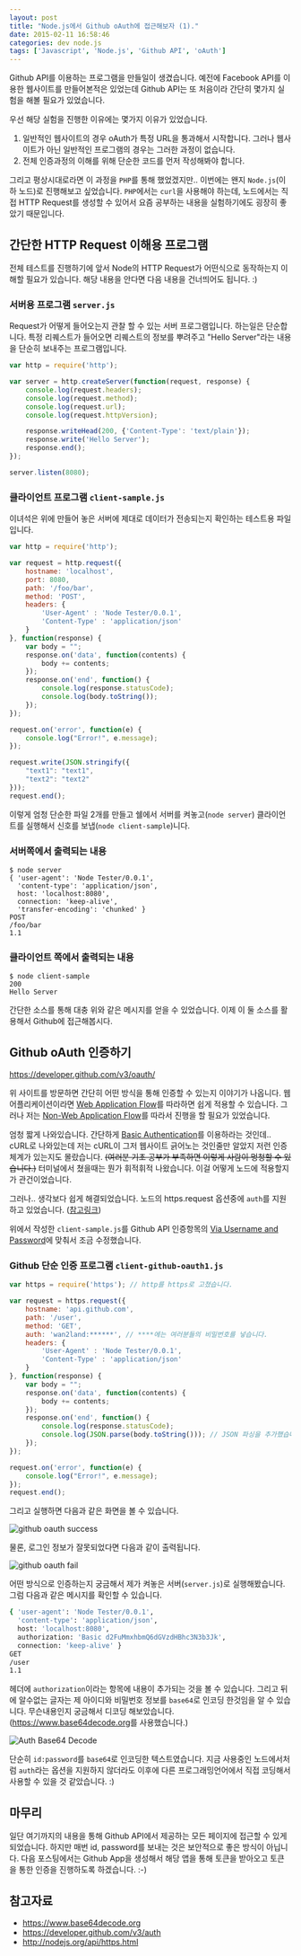 ```yaml
---
layout: post
title: "Node.js에서 Github oAuth에 접근해보자 (1)."
date: 2015-02-11 16:58:46
categories: dev node.js
tags: ['Javascript', 'Node.js', 'Github API', 'oAuth']
---
```


Github API를 이용하는 프로그램을 만들일이 생겼습니다. 예전에 Facebook API를 이용한 웹사이트를 만들어본적은 있었는데 Github API는 또 처음이라 간단히 몇가지 실험을 해볼 필요가 있었습니다.

우선 해당 실험을 진행한 이유에는 몇가지 이유가 있었습니다.

1. 일반적인 웹사이트의 경우 oAuth가 특정 URL을 통과해서 시작합니다. 그러나 웹사이트가 아닌 일반적인 프로그램의 경우는 그러한 과정이 없습니다.
2. 전체 인증과정의 이해를 위해 단순한 코드를 먼저 작성해봐야 합니다.

그리고 평상시대로라면 이 과정을 `PHP`를 통해 했었겠지만.. 이번에는 왠지 `Node.js`(이하 노드)로 진행해보고 싶었습니다. `PHP`에서는 `curl`을 사용해야 하는데,  노드에서는 직접 HTTP Request를 생성할 수 있어서 요즘 공부하는 내용을 실험하기에도 굉장히 좋았기 때문입니다.

## 간단한 HTTP Request 이해용 프로그램

전체 테스트를 진행하기에 앞서 Node의 HTTP Request가 어떤식으로 동작하는지 이해할 필요가 있습니다. 해당 내용을 안다면 다음 내용을 건너띄어도 됩니다. :)

### 서버용 프로그램 `server.js`

Request가 어떻게 들어오는지 관찰 할 수 있는 서버 프로그램입니다. 하는일은 단순합니다. 특정 리퀘스트가 들어오면 리퀘스트의 정보를 뿌려주고 "Hello Server"라는 내용을 단순히 보내주는 프로그램입니다.

```javascript
var http = require('http');

var server = http.createServer(function(request, response) {
    console.log(request.headers);
    console.log(request.method);
    console.log(request.url);
    console.log(request.httpVersion);

    response.writeHead(200, {'Content-Type': 'text/plain'});
    response.write('Hello Server');
    response.end();
});

server.listen(8080);
```

### 클라이언트 프로그램 `client-sample.js`

이녀석은 위에 만들어 놓은 서버에 제대로 데이터가 전송되는지 확인하는 테스트용 파일입니다.

```javascript
var http = require('http');

var request = http.request({
    hostname: 'localhost',
    port: 8080,
    path: '/foo/bar',
    method: 'POST',
    headers: {
        'User-Agent' : 'Node Tester/0.0.1',
        'Content-Type' : 'application/json'
    }
}, function(response) {
    var body = "";
    response.on('data', function(contents) {
        body += contents;
    });
    response.on('end', function() {
        console.log(response.statusCode);
        console.log(body.toString());
    });
});

request.on('error', function(e) {
    console.log("Error!", e.message);
});

request.write(JSON.stringify({
    "text1": "text1",
    "text2": "text2"
}));
request.end();
```

이렇게 엄청 단순한 파일 2개를 만들고 쉘에서 서버를 켜놓고(`node server`) 클라이언트를 실행해서 신호를 보냅(`node client-sample`)니다.

### 서버쪽에서 출력되는 내용

```
$ node server
{ 'user-agent': 'Node Tester/0.0.1',
  'content-type': 'application/json',
  host: 'localhost:8080',
  connection: 'keep-alive',
  'transfer-encoding': 'chunked' }
POST
/foo/bar
1.1
```

### 클라이언트 쪽에서 출력되는 내용

```
$ node client-sample
200
Hello Server
```

간단한 소스를 통해 대충 위와 같은 메시지를 얻을 수 있었습니다. 이제 이 둘 소스를 활용해서 Github에 접근해봅시다.

## Github oAuth 인증하기

<https://developer.github.com/v3/oauth/>

위 사이트를 방문하면 간단히 어떤 방식을 통해 인증할 수 있는지 이야기가 나옵니다. 웹 어플리케이션이라면 [Web Application Flow](https://developer.github.com/v3/oauth/#web-application-flow)를 따라하면 쉽게 적용할 수 있습니다. 그러나 저는 [Non-Web Application Flow](https://developer.github.com/v3/oauth/#non-web-application-flow)를 따라서 진행을 할 필요가 있었습니다.

엄청 짧게 나와있습니다. 간단하게 [Basic Authentication](https://developer.github.com/v3/auth/#basic-authentication)를 이용하라는 것인데.. cURL로 나와있는데 저는 cURL이 그저 웹사이트 긁어노는 것인줄만 알았지 저런 인증체계가 있는지도 몰랐습니다. ~~(여러분 기초 공부가 부족하면 이렇게 사람이 멍청할 수 있습니다.)~~ 터미널에서 쳤을때는 뭔가 휘적휘적 나왔습니다. 이걸 어떻게 노드에 적용할지가 관건이었습니다.

그러나.. 생각보다 쉽게 해결되었습니다. 노드의 https.request 옵션중에 `auth`를 지원하고 있었습니다. ([참고링크](http://nodejs.org/api/https.html#https_https_request_options_callback)) 

위에서 작성한 `client-sample.js`를 Github API 인증항목의 [Via Username and Password](https://developer.github.com/v3/auth/#via-username-and-password)에 맞춰서 조금 수정했습니다.

### Github 단순 인증 프로그램 `client-github-oauth1.js`

```javascript
var https = require('https'); // http를 https로 고쳤습니다.

var request = https.request({
    hostname: 'api.github.com',
    path: '/user',
    method: 'GET',
    auth: 'wan2land:******', // ****에는 여러분들의 비밀번호를 넣습니다.
    headers: {
        'User-Agent' : 'Node Tester/0.0.1',
        'Content-Type' : 'application/json'
    }
}, function(response) {
    var body = "";
    response.on('data', function(contents) {
        body += contents;
    });
    response.on('end', function() {
        console.log(response.statusCode);
        console.log(JSON.parse(body.toString())); // JSON 파싱을 추가했습니다.
    });
});

request.on('error', function(e) {
    console.log("Error!", e.message);
});
request.end();
```

그리고 실행하면 다음과 같은 화면을 볼 수 있습니다.

![github oauth success](/images/dev/nodejs/github-oauth-success.png)

물론, 로그인 정보가 잘못되었다면 다음과 같이 출력됩니다.

![github oauth fail](/images/dev/nodejs/github-oauth-fail.png)

어떤 방식으로 인증하는지 궁금해서 제가 켜놓은 서버(`server.js`)로 실행해봤습니다. 그럼 다음과 같은 메시지를 확인할 수 있습니다.

```bash
{ 'user-agent': 'Node Tester/0.0.1',
  'content-type': 'application/json',
  host: 'localhost:8080',
  authorization: 'Basic d2FuMmxhbmQ6dGVzdHBhc3N3b3Jk',
  connection: 'keep-alive' }
GET
/user
1.1
```

헤더에 `authorization`이라는 항목에 내용이 추가되는 것을 볼 수 있습니다. 그리고 뒤에 알수없는 글자는 제 아이디와 비밀번호 정보를 `base64`로 인코딩 한것임을 알 수 있습니다. 무슨내용인지 궁금해서 디코딩 해보았습니다. (<https://www.base64decode.org>를 사용했습니다.)

![Auth Base64 Decode](/images/dev/nodejs/auth-base64-decode.png)

단순히 `id:password`를 `base64`로 인코딩한 텍스트였습니다. 지금 사용중인 노드에서처럼 `auth`라는 옵션을 지원하지 않더라도 이후에 다른 프로그래밍언어에서 직접 코딩해서 사용할 수 있을 것 같았습니다. :)

## 마무리

일단 여기까지의 내용을 통해 Github API에서 제공하는 모든 페이지에 접근할 수 있게 되었습니다. 하지만 매번 id, password를 보내는 것은 보안적으로 좋은 방식이 아닙니다. 다음 포스팅에서는 Github App을 생성해서 해당 앱을 통해 토큰을 받아오고 토큰을 통한 인증을 진행하도록 하겠습니다. :-)


## 참고자료

- <https://www.base64decode.org>
- <https://developer.github.com/v3/auth>
- <http://nodejs.org/api/https.html>

